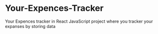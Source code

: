 # Your-Expences-Tracker
Your Expences tracker in React JavaScript project where you tracker your expanses by storing data  
